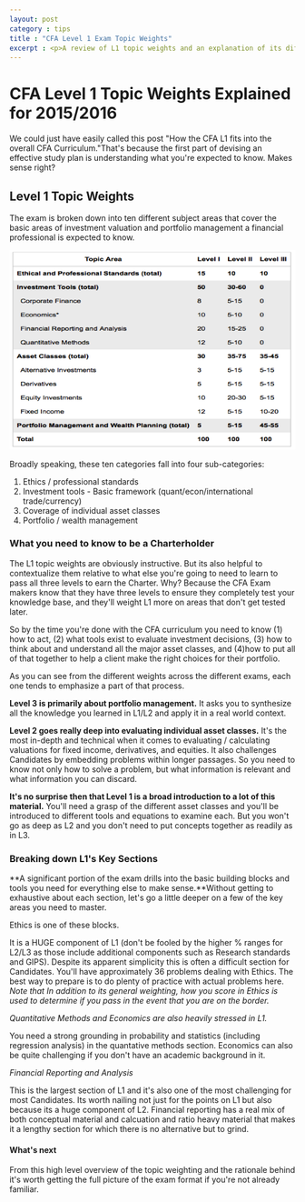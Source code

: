 ```yaml
---
layout: post
category : tips
title : "CFA Level 1 Exam Topic Weights"
excerpt : <p>A review of L1 topic weights and an explanation of its differences relative to the other two exams.</p>
--- 
```

# CFA Level 1 Topic Weights Explained for 2015/2016 

We could just have easily called this post "How the CFA L1 fits into the overall CFA Curriculum."That's because the first part of devising an effective study plan is understanding what you're expected to know. Makes sense right?

## Level 1 Topic Weights
The exam is broken down into ten different subject areas that cover the basic areas of investment valuation and portfolio management a financial professional is expected to know. 

![CFA Exam Level 1 Topic weights](/static/img/Topic-areas.png)

Broadly speaking, these ten categories fall into four sub-categories: 


1. Ethics / professional standards
2. Investment tools - Basic framework (quant/econ/international trade/currency)
3. Coverage of individual asset classes
4. Portfolio / wealth management 

### What you need to know to be a Charterholder
The L1 topic weights are obviously instructive. But its also helpful to contextualize them relative to what else you're going to need to learn to pass all three levels to earn the Charter. Why? Because the CFA Exam makers know that they have three levels to ensure they completely test your knowledge base, and they'll weight L1 more on areas that don't get tested later.

So by the time you're done with the CFA curriculum you need to know (1) how to act, (2) what tools exist to evaluate investment decisions, (3) how to think about and understand all the major asset classes, and (4)how to put all of that together to help a client make the right choices for their portfolio.

As you can see from the different weights across the different exams, each one tends to emphasize a part of that process. 

**Level 3 is primarily about portfolio management.** It asks you to synthesize all the knowledge you learned in L1/L2 and apply it in a real world context.

**Level 2 goes really deep into evaluating individual asset classes.** It's the most in-depth and technical when it comes to evaluating / calculating valuations for fixed income, derivatives, and equities. It also challenges Candidates by embedding problems within longer passages. So you need to know not only how to solve a problem, but what information is relevant and what information you can discard.

**It's no surprise then that Level 1 is a broad introduction to a lot of this material.** You'll need a grasp of the different asset classes and you'll be introduced to different tools and equations to examine each. But you won't go as deep as L2 and you don't need to put concepts together as readily as in L3. 

### Breaking down L1's Key Sections 
**A significant portion of the exam drills into the basic building blocks and tools you need for everything else to make sense.**Without getting to exhaustive about each section, let's go a little deeper on a few of the key areas you need to master.

Ethics is one of these blocks. 

It is a HUGE component of L1 (don't be fooled by the higher % ranges for L2/L3 as those include additional components such as Research standards and GIPS). Despite its apparent simplicity this is often a difficult section for Candidates. You'll have approximately 36 problems dealing with Ethics. The best way to prepare is to do plenty of practice with actual problems here. *Note that In addition to its general weighting, how you score in Ethics is  used to determine if you pass in the event that you are on the border.*

*Quantitative Methods and Economics are also heavily stressed in L1.* 

You need a strong grounding in probability and statistics (including regression analysis) in the quantative methods section. Economics can also be quite challenging if you don't have an academic background in it.

*Financial Reporting and Analysis* 

This is the largest section of L1 and it's also one of the most challenging for most Candidates. Its worth nailing not just for the points on L1 but also because its a huge component of L2. Financial reporting has a real mix of both conceptual material and calcuation and ratio heavy material that makes it a lengthy section for which there is no alternative but to grind. 

#### What's next
From this high level overview of the topic weighting and the rationale behind it's worth getting the full picture of the exam format if you're not already familiar.

